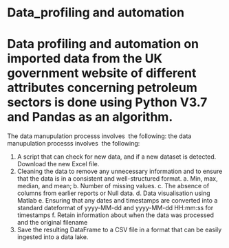 # Data_profiling and automation
# Data profiling and automation on imported data from the UK government website of different attributes concerning petroleum sectors is done using Python V3.7 and Pandas as an algorithm. 
The data manupulation processs involves  the following: the data manupulation processs involves  the following:  
1. A script that can check for new data, and if a new dataset is detected. Download the new Excel file.
2. Cleaning the data to remove any unnecessary information and to ensure that the data is in a 
consistent and well-structured format.
  a. Min, max, median, and mean;
  b. Number of missing values.
  c. The absence of columns from earlier reports or Null data.
  d. Data visualisation using Matlab
  e. Ensuring that any dates and timestamps are converted into a standard dateformat of 
   yyyy-MM-dd and yyyy-MM-dd HH:mm:ss for timestamps
  f. Retain information about when the data was processed and the original filename
4. Save the resulting DataFrame to a CSV file in a format that can be easily ingested into a data 
lake.
